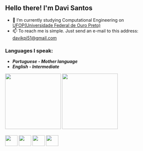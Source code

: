 ## Hello there! I'm Davi Santos 

- 📖 I’m currently studying Computational Engineering on [UFOP(Universidade Federal de Ouro Preto)](https://ufop.br/)
- 📫 To reach me is simple. Just send an e-mail to this address: davikpi51@gmail.com

### Languages I speak:
- ***Portuguese - Mother language***
- ***English - Intermediate***
<div>
  <img height="180cm" src="https://github-readme-stats.vercel.app/api?username=DaviOSDev&theme=dark&show_icons=true">
  <img height="180cm" src="https://github-readme-stats.vercel.app/api/top-langs/?username=DaviOSDev&theme=dark&langs_count=4&layout=compact">
</div>


<div style="display: inline_block"><br>
  <img height="35" align="center" width="40" src="https://cdn.jsdelivr.net/gh/devicons/devicon/icons/python/python-original.svg">
  <img height="35" align="center" width="40" src="https://cdn.jsdelivr.net/gh/devicons/devicon/icons/c/c-original.svg">
  <img height="35" align="center" width="40" src="https://cdn.jsdelivr.net/gh/devicons/devicon/icons/java/java-original.svg">
  <img height="35" align="center" width="40" src="https://cdn.jsdelivr.net/gh/devicons/devicon/icons/mysql/mysql-original.svg">
</div>
